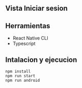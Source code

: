 ## Vista Iniciar sesion

## Herramientas

- React Native CLI
- Typescript

## Intalacion y ejecucion

```
npm install
npm run start
npm run android
```